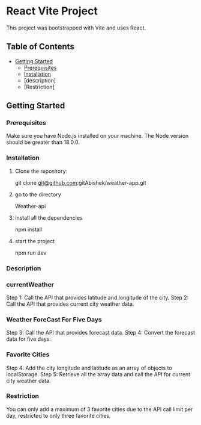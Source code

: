 # React Vite Project

This project was bootstrapped with Vite and uses React.

## Table of Contents

- [Getting Started](#getting-started)
  - [Prerequisites](#prerequisites)
  - [Installation](#installation)
  - [description]
  - [Restriction]


## Getting Started


### Prerequisites

Make sure you have Node.js installed on your machine. The Node version should be greater than 18.0.0.

### Installation

1. Clone the repository:

   git clone git@github.com:gitAbishek/weather-app.git

2. go to the directory
 
   Weather-api

3. install all the dependencies

   npm install

4. start the project

   npm run dev

### Description

  ### currentWeather

   Step 1: Call the API that provides latitude and longitude of the city.
   Step 2: Call the API that provides current city weather data.
   

  ###  Weather ForeCast For Five Days

   Step 3: Call the API that provides forecast data.
   Step 4: Convert the forecast data for five days.

  ### Favorite Cities

   Step 4: Add the city longitude and latitude as an array of objects to localStorage.
   Step 5: Retrieve all the array data and call the API for current city weather data.

   
### Restriction

You can only add a maximum of 3 favorite cities due to the API call limit per day, restricted to only three favorite cities.




